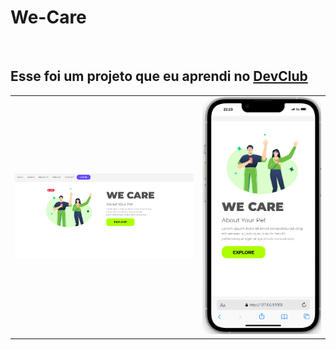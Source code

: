 <h1>We-Care</h1>
<br>
<h2>Esse foi um projeto que eu aprendi no <a href="https://rodolfomori.com.br/devclub">DevClub</a></h2>
<div align="center">
  <table>
    <tr>
      <td><img src="https://github.com/jacksonmoura10/WE-CARE/blob/main/assets/desktop.png?raw=true" width="300"></td>
      <td><img src="https://github.com/jacksonmoura10/WE-CARE/blob/main/assets/mobile.png?raw=true" width="200"></td>
    </tr>
  </table>
</div>
